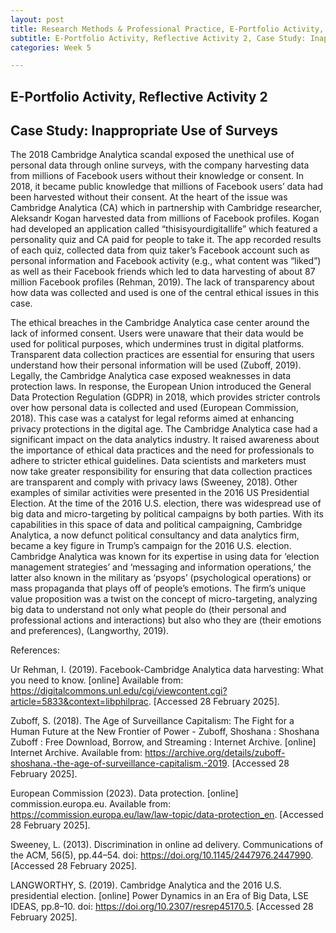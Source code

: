 ```yaml
---
layout: post
title: Research Methods & Professional Practice, E-Portfolio Activity, Reflective Activity 2, Case Study: Inappropriate Use of Surveys
subtitle: E-Portfolio Activity, Reflective Activity 2, Case Study: Inappropriate Use of Surveys
categories: Week 5

--- 
```


## E-Portfolio Activity, Reflective Activity 2

## Case Study: Inappropriate Use of Surveys

The 2018 Cambridge Analytica scandal exposed the unethical use of personal data through online surveys, with the company harvesting data from millions of Facebook users without their knowledge or consent. In 2018, it became public knowledge that millions of Facebook users’ data had been harvested without their consent. At the heart of the issue was Cambridge Analytica (CA) which in partnership with Cambridge researcher, Aleksandr Kogan harvested data from millions of Facebook profiles. Kogan had developed an application called “thisisyourdigitallife” which featured a personality quiz and CA paid for people to take it. The app recorded results of each quiz, collected data from quiz taker’s Facebook account such as personal information and Facebook activity (e.g., what content was “liked”) as well as their Facebook friends which led to data harvesting of about 87 million Facebook profiles (Rehman, 2019). 
The lack of transparency about how data was collected and used is one of the central ethical issues in this case.

The ethical breaches in the Cambridge Analytica case center around the lack of informed consent. Users were unaware that their data would be used for political purposes, which undermines trust in digital platforms. Transparent data collection practices are essential for ensuring that users understand how their personal information will be used (Zuboff, 2019). 
Legally, the Cambridge Analytica case exposed weaknesses in data protection laws. In response, the European Union introduced the General Data Protection Regulation (GDPR) in 2018, which provides stricter controls over how personal data is collected and used (European Commission, 2018). This case was a catalyst for legal reforms aimed at enhancing privacy protections in the digital age.
The Cambridge Analytica case had a significant impact on the data analytics industry. It raised awareness about the importance of ethical data practices and the need for professionals to adhere to stricter ethical guidelines. Data scientists and marketers must now take greater responsibility for ensuring that data collection practices are transparent and comply with privacy laws (Sweeney, 2018).
Other examples of similar activities were presented in the 2016 US Presidential Election. At the time of the 2016 U.S. election, there was widespread use of big data and micro-targeting by political campaigns by both parties. With its capabilities in this space of data and political campaigning, Cambridge Analytica, a now defunct political consultancy and data analytics firm, became a key figure in Trump’s campaign for the 2016 U.S. election. Cambridge Analytica was known for its expertise in using data for ‘election management strategies’ and ‘messaging and information operations,’ the latter also known in the military as ‘psyops’ (psychological operations) or mass propaganda that plays off of people’s emotions. The firm’s unique value proposition was a twist on the concept of micro-targeting, analyzing big data to understand not only what people do (their personal
and professional actions and interactions) but also who they are (their emotions and preferences), (Langworthy, 2019).


References:

Ur Rehman, I. (2019). Facebook-Cambridge Analytica data harvesting: What you need to know. [online] Available from: https://digitalcommons.unl.edu/cgi/viewcontent.cgi?article=5833&context=libphilprac. [Accessed 28 February 2025].

Zuboff, S. (2018). The Age of Surveillance Capitalism: The Fight for a Human Future at the New Frontier of Power - Zuboff, Shoshana : Shoshana Zuboff : Free Download, Borrow, and Streaming : Internet Archive. [online] Internet Archive. Available from: https://archive.org/details/zuboff-shoshana.-the-age-of-surveillance-capitalism.-2019. [Accessed 28 February 2025].

European Commission (2023). Data protection. [online] commission.europa.eu. Available from: https://commission.europa.eu/law/law-topic/data-protection_en. [Accessed 28 February 2025].

Sweeney, L. (2013). Discrimination in online ad delivery. Communications of the ACM, 56(5), pp.44–54. doi: https://doi.org/10.1145/2447976.2447990.  [Accessed 28 February 2025].

LANGWORTHY, S. (2019). Cambridge Analytica and the 2016 U.S. presidential election. [online] Power Dynamics in an Era of Big Data, LSE IDEAS, pp.8–10. doi: https://doi.org/10.2307/resrep45170.5. [Accessed 28 February 2025].

